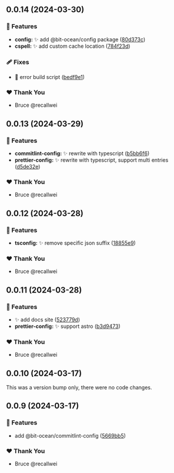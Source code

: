## 0.0.14 (2024-03-30)


### 🚀 Features

- **config:** :sparkles: add @bit-ocean/config package ([80d373c](https://github.com/bit-ocean-studio/infra/commit/80d373c))
- **cspell:** :sparkles: add custom cache location ([784f23d](https://github.com/bit-ocean-studio/infra/commit/784f23d))

### 🩹 Fixes

- :bug: error build script ([bedf9e1](https://github.com/bit-ocean-studio/infra/commit/bedf9e1))

### ❤️  Thank You

- Bruce @recallwei

## 0.0.13 (2024-03-29)


### 🚀 Features

- **commitlint-config:** :sparkles: rewrite with typescript ([b5bb6f6](https://github.com/bit-ocean-studio/infra/commit/b5bb6f6))
- **prettier-config:** :sparkles: rewrite with typescript, support multi entries ([d5de32e](https://github.com/bit-ocean-studio/infra/commit/d5de32e))

### ❤️  Thank You

- Bruce @recallwei

## 0.0.12 (2024-03-28)


### 🚀 Features

- **tsconfig:** :sparkles: remove specific json suffix ([18855e9](https://github.com/bit-ocean-studio/infra/commit/18855e9))

### ❤️  Thank You

- Bruce @recallwei

## 0.0.11 (2024-03-28)


### 🚀 Features

- :sparkles: add docs site ([523779d](https://github.com/bit-ocean-studio/infra/commit/523779d))
- **prettier-config:** :sparkles: support astro ([b3d9473](https://github.com/bit-ocean-studio/infra/commit/b3d9473))

### ❤️  Thank You

- Bruce @recallwei

## 0.0.10 (2024-03-17)

This was a version bump only, there were no code changes.

## 0.0.9 (2024-03-17)

### 🚀 Features

- add @bit-ocean/commitlint-config ([5669bb5](https://github.com/bit-ocean-studio/infra/commit/5669bb5))

### ❤️ Thank You

- Bruce @recallwei
